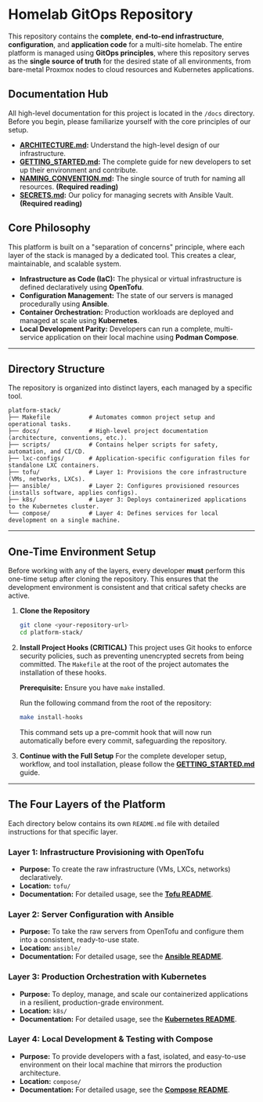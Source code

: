 # Homelab GitOps Repository

This repository contains the **complete**, **end-to-end infrastructure**, **configuration**, and **application code** for a multi-site homelab. The entire platform is managed using **GitOps principles**, where this repository serves as the **single source of truth** for the desired state of all environments, from bare-metal Proxmox nodes to cloud resources and Kubernetes applications.

## Documentation Hub

All high-level documentation for this project is located in the `/docs` directory. Before you begin, please familiarize yourself with the core principles of our setup.

*   **[ARCHITECTURE.md](./docs/ARCHITECTURE.md):** Understand the high-level design of our infrastructure.
*   **[GETTING_STARTED.md](./docs/GETTING_STARTED.md):** The complete guide for new developers to set up their environment and contribute.
*   **[NAMING_CONVENTION.md](./docs/NAMING_CONVENTION.md):** The single source of truth for naming all resources. **(Required reading)**
*   **[SECRETS.md](./docs/SECRETS.md):** Our policy for managing secrets with Ansible Vault. **(Required reading)**

## Core Philosophy

This platform is built on a "separation of concerns" principle, where each layer of the stack is managed by a dedicated tool. This creates a clear, maintainable, and scalable system.

*   **Infrastructure as Code (IaC):** The physical or virtual infrastructure is defined declaratively using **OpenTofu**.
*   **Configuration Management:** The state of our servers is managed procedurally using **Ansible**.
*   **Container Orchestration:** Production workloads are deployed and managed at scale using **Kubernetes**.
*   **Local Development Parity:** Developers can run a complete, multi-service application on their local machine using **Podman Compose**.

---

## Directory Structure

The repository is organized into distinct layers, each managed by a specific tool.

```
platform-stack/
├── Makefile           # Automates common project setup and operational tasks.
├── docs/              # High-level project documentation (architecture, conventions, etc.).
├── scripts/           # Contains helper scripts for safety, automation, and CI/CD.
├── lxc-configs/       # Application-specific configuration files for standalone LXC containers.
├── tofu/              # Layer 1: Provisions the core infrastructure (VMs, networks, LXCs).
├── ansible/           # Layer 2: Configures provisioned resources (installs software, applies configs).
├── k8s/               # Layer 3: Deploys containerized applications to the Kubernetes cluster.
└── compose/           # Layer 4: Defines services for local development on a single machine.
```

---

## One-Time Environment Setup

Before working with any of the layers, every developer **must** perform this one-time setup after cloning the repository. This ensures that the development environment is consistent and that critical safety checks are active.

1.  **Clone the Repository**
    ```sh
    git clone <your-repository-url>
    cd platform-stack/
    ```

2.  **Install Project Hooks (CRITICAL)**
    This project uses Git hooks to enforce security policies, such as preventing unencrypted secrets from being committed. The `Makefile` at the root of the project automates the installation of these hooks.

    **Prerequisite:** Ensure you have `make` installed.

    Run the following command from the root of the repository:
    ```sh
    make install-hooks
    ```
    This command sets up a pre-commit hook that will now run automatically before every commit, safeguarding the repository.

3.  **Continue with the Full Setup**
    For the complete developer setup, workflow, and tool installation, please follow the **[GETTING_STARTED.md](./docs/GETTING_STARTED.md)** guide.

---

## The Four Layers of the Platform

Each directory below contains its own `README.md` file with detailed instructions for that specific layer.

### Layer 1: Infrastructure Provisioning with OpenTofu
*   **Purpose:** To create the raw infrastructure (VMs, LXCs, networks) declaratively.
*   **Location:** `tofu/`
*   **Documentation:** For detailed usage, see the **[Tofu README](./tofu/README.md)**.

### Layer 2: Server Configuration with Ansible
*   **Purpose:** To take the raw servers from OpenTofu and configure them into a consistent, ready-to-use state.
*   **Location:** `ansible/`
*   **Documentation:** For detailed usage, see the **[Ansible README](./ansible/README.md)**.

### Layer 3: Production Orchestration with Kubernetes
*   **Purpose:** To deploy, manage, and scale our containerized applications in a resilient, production-grade environment.
*   **Location:** `k8s/`
*   **Documentation:** For detailed usage, see the **[Kubernetes README](./k8s/README.md)**.

### Layer 4: Local Development & Testing with Compose
*   **Purpose:** To provide developers with a fast, isolated, and easy-to-use environment on their local machine that mirrors the production architecture.
*   **Location:** `compose/`
*   **Documentation:** For detailed usage, see the **[Compose README](./compose/README.md)**.